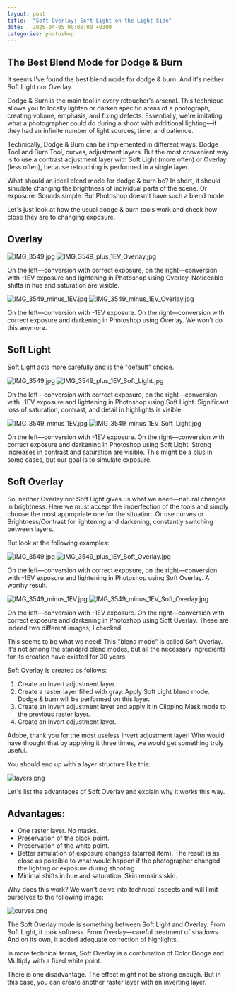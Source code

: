 ```yaml
---
layout: post
title:  "Soft Overlay: Soft Light on the Light Side"
date:   2025-04-05 00:00:00 +0300
categories: photoshop
---
```


## The Best Blend Mode for Dodge & Burn

It seems I've found the best blend mode for dodge & burn. And it's neither Soft Light nor Overlay.

Dodge & Burn is the main tool in every retoucher's arsenal. This technique allows you to locally lighten or darken specific areas of a photograph, creating volume, emphasis, and fixing defects. Essentially, we're imitating what a photographer could do during a shoot with additional lighting—if they had an infinite number of light sources, time, and patience.

Technically, Dodge & Burn can be implemented in different ways: Dodge Tool and Burn Tool, curves, adjustment layers. But the most convenient way is to use a contrast adjustment layer with Soft Light (more often) or Overlay (less often), because retouching is performed in a single layer.

What should an ideal blend mode for dodge & burn be? In short, it should simulate changing the brightness of individual parts of the scene. Or exposure. Sounds simple. But Photoshop doesn't have such a blend mode.

Let's just look at how the usual dodge & burn tools work and check how close they are to changing exposure.

## Overlay

![IMG_3549.jpg](/assets/IMG_3549.jpg)
![IMG_3549_plus_1EV_Overlay.jpg](/assets/IMG_3549_plus_1EV_Overlay.jpg)

On the left—conversion with correct exposure, on the right—conversion with -1EV exposure and lightening in Photoshop using Overlay. Noticeable shifts in hue and saturation are visible.

![IMG_3549_minus_1EV.jpg](/assets/IMG_3549_minus_1EV.jpg)
![IMG_3549_minus_1EV_Overlay.jpg](/assets/IMG_3549_minus_1EV_Overlay.jpg)

On the left—conversion with -1EV exposure. On the right—conversion with correct exposure and darkening in Photoshop using Overlay. We won't do this anymore.

## Soft Light

Soft Light acts more carefully and is the "default" choice.

![IMG_3549.jpg](/assets/IMG_3549.jpg)
![IMG_3549_plus_1EV_Soft_Light.jpg](/assets/IMG_3549_plus_1EV_Soft_Light.jpg)

On the left—conversion with correct exposure, on the right—conversion with -1EV exposure and lightening in Photoshop using Soft Light. Significant loss of saturation, contrast, and detail in highlights is visible.

![IMG_3549_minus_1EV.jpg](/assets/IMG_3549_minus_1EV.jpg)
![IMG_3549_minus_1EV_Soft_Light.jpg](/assets/IMG_3549_minus_1EV_Soft_Light.jpg)

On the left—conversion with -1EV exposure. On the right—conversion with correct exposure and darkening in Photoshop using Soft Light. Strong increases in contrast and saturation are visible. This might be a plus in some cases, but our goal is to simulate exposure.

## Soft Overlay

So, neither Overlay nor Soft Light gives us what we need—natural changes in brightness. Here we must accept the imperfection of the tools and simply choose the most appropriate one for the situation. Or use curves or Brightness/Contrast for lightening and darkening, constantly switching between layers.

But look at the following examples:

![IMG_3549.jpg](/assets/IMG_3549.jpg)
![IMG_3549_plus_1EV_Soft_Overlay.jpg](/assets/IMG_3549_plus_1EV_Soft_Overlay.jpg)

On the left—conversion with correct exposure, on the right—conversion with -1EV exposure and lightening in Photoshop using Soft Overlay. A worthy result.

![IMG_3549_minus_1EV.jpg](/assets/IMG_3549_minus_1EV.jpg)
![IMG_3549_minus_1EV_Soft_Overlay.jpg](/assets/IMG_3549_minus_1EV_Soft_Overlay.jpg)

On the left—conversion with -1EV exposure. On the right—conversion with correct exposure and darkening in Photoshop using Soft Overlay. These are indeed two different images; I checked.

This seems to be what we need! This "blend mode" is called Soft Overlay. It's not among the standard blend modes, but all the necessary ingredients for its creation have existed for 30 years.

Soft Overlay is created as follows:
1. Create an Invert adjustment layer.
2. Create a raster layer filled with gray. Apply Soft Light blend mode. Dodge & burn will be performed on this layer.
3. Create an Invert adjustment layer and apply it in Clipping Mask mode to the previous raster layer.
4. Create an Invert adjustment layer.

Adobe, thank you for the most useless Invert adjustment layer! Who would have thought that by applying it three times, we would get something truly useful.

You should end up with a layer structure like this:

![layers.png](/assets/layers.png)

Let's list the advantages of Soft Overlay and explain why it works this way.

## Advantages:
- One raster layer. No masks.
- Preservation of the black point.
- Preservation of the white point.
- Better simulation of exposure changes (starred item). The result is as close as possible to what would happen if the photographer changed the lighting or exposure during shooting.
- Minimal shifts in hue and saturation. Skin remains skin.

Why does this work? We won't delve into technical aspects and will limit ourselves to the following image:

![curves.png](/assets/curves.png)

The Soft Overlay mode is something between Soft Light and Overlay. From Soft Light, it took softness. From Overlay—careful treatment of shadows. And on its own, it added adequate correction of highlights.

In more technical terms, Soft Overlay is a combination of Color Dodge and Multiply with a fixed white point.

There is one disadvantage. The effect might not be strong enough. But in this case, you can create another raster layer with an inverting layer.


